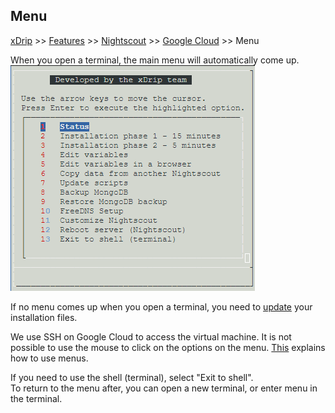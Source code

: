 ## Menu
[xDrip](../../README.md) >> [Features](../Features_page.md) >> [Nightscout](../Nightscout_page.md) >> [Google Cloud](./GoogleCloud.md) >> Menu  
  
When you open a terminal, the main menu will automatically come up.  
![](./images/Menu.png)  
  
If no menu comes up when you open a terminal, you need to [update](./NS_SyncExecutables.md) your installation files.  
  
We use SSH on Google Cloud to access the virtual machine.  It is not possible to use the mouse to click on the options on the menu.  [This](./HowToMenu.md) explains how to use menus.  
  
If you need to use the shell (terminal), select "Exit to shell".  
To return to the menu after, you can open a new terminal, or enter menu in the terminal.  
   
